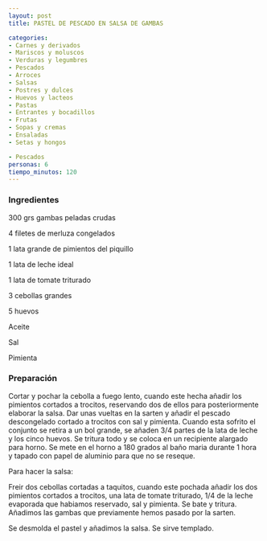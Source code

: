 ```yaml
---
layout: post
title: PASTEL DE PESCADO EN SALSA DE GAMBAS

categories:
- Carnes y derivados
- Mariscos y moluscos
- Verduras y legumbres
- Pescados
- Arroces
- Salsas
- Postres y dulces
- Huevos y lacteos
- Pastas
- Entrantes y bocadillos
- Frutas
- Sopas y cremas
- Ensaladas
- Setas y hongos

- Pescados
personas: 6 
tiempo_minutos: 120 
---
```

<h3>Ingredientes</h3>
300 grs gambas peladas crudas

4 filetes de merluza congelados

1 lata grande de pimientos del piquillo

1 lata de leche ideal

1 lata de tomate triturado

3 cebollas grandes

5 huevos

Aceite

Sal

Pimienta

<h3>Preparación</h3>
Cortar y pochar la cebolla a fuego lento, cuando este hecha añadir los pimientos cortados a trocitos, reservando dos de ellos para posteriormente elaborar la salsa. Dar unas vueltas en la sarten y añadir el pescado descongelado cortado a trocitos con sal y pimienta. Cuando esta sofrito el conjunto se retira a un bol grande, se añaden 3/4 partes de la lata de leche y los cinco huevos. Se tritura todo y se coloca en un recipiente alargado para horno. Se mete en el horno a 180 grados al baño maria durante 1 hora y tapado con papel de aluminio para que no se reseque.

Para hacer la salsa:

Freir dos cebollas cortadas a taquitos, cuando este pochada añadir los dos pimientos cortados a trocitos, una lata de tomate triturado, 1/4 de la leche evaporada que habiamos reservado, sal y pimienta. Se bate y tritura. Añadimos las gambas que previamente hemos pasado por la sarten.

Se desmolda el pastel y añadimos la salsa. Se sirve templado.

